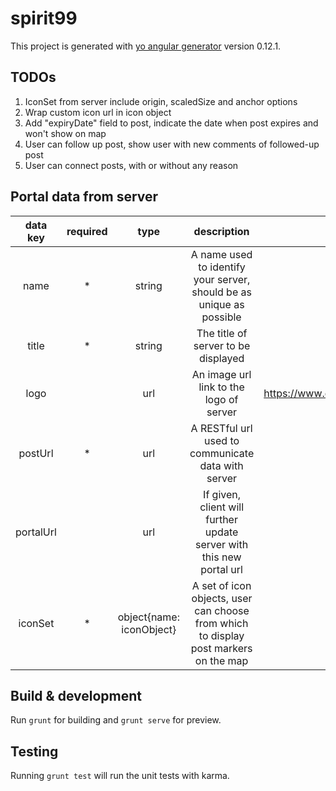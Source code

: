 # spirit99

This project is generated with [yo angular generator](https://github.com/yeoman/generator-angular)
version 0.12.1.

## TODOs
1. IconSet from server include origin, scaledSize and anchor options
2. Wrap custom icon url in icon object
2. Add "expiryDate" field to post, indicate the date when post expires and won't show on map
2. User can follow up post, show user with new comments of followed-up post
3. User can connect posts, with or without any reason

## Portal data from server
| data key | required | type | description | default value |
|:---------:|:--------:|:----------------------:|:------------------------------------------------------------------------------------------------:|:-------------------------------------------------------------:|
| name | * | string | A name used to identify your server, should be as unique as possible | none |
| title | * | string | The title of server to be displayed | none |
| logo |  | url | An image url link to the logo of server  | https://www.evansville.edu/residencelife/images/greenLogo.png |
| postUrl | * | url | A RESTful url used to communicate data with server | none |
| portalUrl |  | url | If given, client will further update server with this new portal url | none |
| iconSet | * | object{name: iconObject} | A set of icon objects, user can choose from which to display post markers on the map | none |

## Build & development

Run `grunt` for building and `grunt serve` for preview.

## Testing

Running `grunt test` will run the unit tests with karma.
